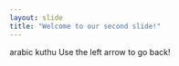 ```yaml
---
layout: slide
title: "Welcome to our second slide!"
---
```

arabic kuthu
Use the left arrow to go back!
